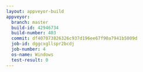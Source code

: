 ```yaml
---
layout: appveyor-build
appveyor:
  branch: master
  build-id: 42946734
  build-number: 403
  commit: df407073826326c937d196ee67f90a7941b5009d
  job-id: dggcxgllspr2bcdj
  job-number: 4
  os-name: Windows
  test-result: 0
---
```

